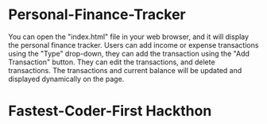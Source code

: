 # Personal-Finance-Tracker
You can open the "index.html" file in your web browser, and it will display the personal finance tracker. Users can add income or expense transactions using the "Type" drop-down, they can add the transaction using the "Add Transaction" button. They can edit the transactions, and delete transactions. The transactions and current balance will be updated and displayed dynamically on the page.
# Fastest-Coder-First Hackthon

